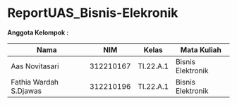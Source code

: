 # ReportUAS_Bisnis-Elekronik

**Anggota Kelompok :** <br>

| Nama                    | NIM       | Kelas     | Mata Kuliah       |
| ------------------------| --------- | --------- | ------------------|
| Aas Novitasari          | 312210167 | TI.22.A.1 | Bisnis Elektronik |
| Fathia Wardah S.Djawas  | 312210196 | TI.22.A.1 | Bisnis Elektronik |
